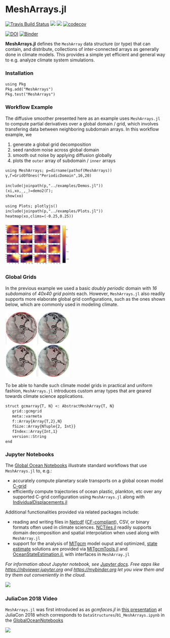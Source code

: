 # MeshArrays.jl


[![Travis Build Status](https://travis-ci.org/juliaclimate/MeshArrays.jl.svg?branch=master)](https://travis-ci.org/juliaclimate/MeshArrays.jl)
[![](https://img.shields.io/badge/docs-stable-blue.svg)](https://juliaclimate.github.io/MeshArrays.jl/stable)
[![](https://img.shields.io/badge/docs-dev-blue.svg)](https://juliaclimate.github.io/MeshArrays.jl/dev)
[![codecov](https://codecov.io/gh/juliaclimate/MeshArrays.jl/branch/master/graph/badge.svg)](https://codecov.io/gh/juliaclimate/MeshArrays.jl)

[![DOI](https://zenodo.org/badge/143987632.svg)](https://zenodo.org/badge/latestdoi/143987632)
[![Binder](https://mybinder.org/badge_logo.svg)](https://mybinder.org/v2/gh/JuliaClimate/MeshArrays.jl/master)


**MeshArrays.jl** defines the `MeshArray` data structure (or type) that can contain, and distribute, collections of inter-connected arrays as generally done in climate models. This provides a simple yet efficient and general way to e.g. analyze climate system simulations.

### Installation

```
using Pkg
Pkg.add("MeshArrays")
Pkg.test("MeshArrays")
```

### Workflow Example

The diffusive smoother presented here as an example uses `MeshArrays.jl` to compute partial derivatives over a global domain / grid, which involves transfering data between neighboring subdomain arrays. In this workflow example, we 

1. generate a global grid decomposition
2. seed random noise across global domain
3. smooth out noise by applying diffusion globally
4. plots the `outer` array of subdomain / `inner` arrays

```
using MeshArrays; p=dirname(pathof(MeshArrays))
γ,Γ=GridOfOnes("PeriodicDomain",16,20)

include(joinpath(p,"../examples/Demos.jl"))
(xi,xo,_,_)=demo2(Γ);
show(xo)

using Plots; plotlyjs()
include(joinpath(p,"../examples/Plots.jl"))
heatmap(xo,clims=(-0.25,0.25))
```

<img src="docs/images/noise_smooth_16tiles.png" width="40%">

### Global Grids

In the previous example we used a basic _doubly periodic_  domain with _16 subdomains_ of _40x40 grid points_ each. However, `MeshArrays.jl` also readily supports more elaborate global grid configurations, such as the ones shown below, which are commonly used in modeling climate.

<img src="docs/images/sphere_all.png" width="40%">

To be able to handle such climate model grids in practical and uniform fashion, `MeshArrays.jl` introduces custom array types that are geared towards climate science applications.

```
struct gcmarray{T, N} <: AbstractMeshArray{T, N}
   grid::gcmgrid
   meta::varmeta
   f::Array{Array{T,2},N}
   fSize::Array{NTuple{2, Int}}
   fIndex::Array{Int,1}
   version::String
end
```

### Jupyter Notebooks

The [Global Ocean Notebooks](https://github.com/JuliaClimate/GlobalOceanNotebooks.git) illustrate standard workflows that use `MeshArrays.jl` to, e.g.:

- accurately compute planetary scale transports on a global ocean model [C-grid](https://en.wikipedia.org/wiki/Arakawa_grids)
- efficiently compute trajectories of ocean plastic, plankton, etc over any supported C-grid configuration using `MeshArrays.jl` along with [IndividualDisplacements.jl](https://github.com/JuliaClimate/IndividualDisplacements.jl)

Additional functionalities provided via related packages include:

- reading and writing files in [Netcdf](https://en.wikipedia.org/wiki/NetCDF) ([CF-compliant](http://cfconventions.org)), CSV, or binary formats often used in climate sciences. [NCTiles.jl](https://gaelforget.github.io/NCTiles.jl/stable/) readily supports domain decomposition and spatial interpolation when used along with `MeshArray.jl`
- support for the analysis of [MITgcm](https://mitgcm.readthedocs.io/en/latest/) model ouput and optimized, [state estimate](https://doi.org/10.5194/gmd-8-3071-2015) solutions are provided via [MITgcmTools.jl](https://github.com/gaelforget/MITgcmTools.jl) and [OceanStateEstimation.jl](https://github.com/gaelforget/OceanStateEstimation.jl), with interfaces in `MeshArray.jl`

_For information about Jupyter notebook, see [Jupyter docs](https://en.wikipedia.org/wiki/Project_Jupyter). Free apps like <https://nbviewer.jupyter.org> and <https://mybinder.org>  let you view them and try them out conveniently in the cloud._

[<img src="https://user-images.githubusercontent.com/20276764/84767001-b89a4400-af9f-11ea-956f-2e207f892c4f.png" width="40%">](https://youtu.be/M6vAUtIsIIY)

### JuliaCon 2018 Video

`MeshArrays.jl` was first introduced as as _gcmfaces.jl_ in [this presentation](https://youtu.be/RDxAy_zSUvg) at JuliaCon 2018 which corresponds to `DataStructures`/`01_MeshArrays.ipynb` in the [GlobalOceanNotebooks](https://github.com/JuliaClimate/GlobalOceanNotebooks.git)

[<img src="https://user-images.githubusercontent.com/20276764/84893715-abe42180-b06d-11ea-92d3-173b678a701e.png" width="40%">](https://youtu.be/RDxAy_zSUvg)




